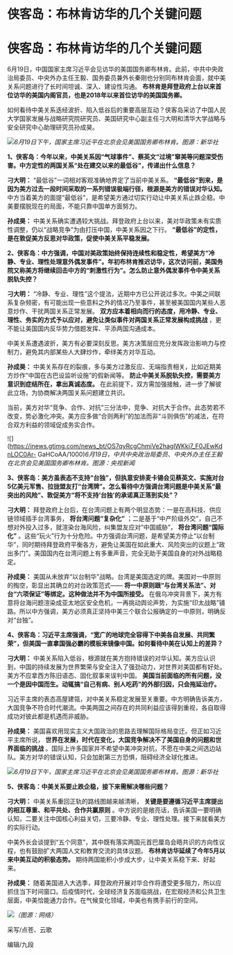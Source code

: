 # 侠客岛：布林肯访华的几个关键问题

# 侠客岛：布林肯访华的几个关键问题

6月19日，中国国家主席习近平会见访华的美国国务卿布林肯。此前，中共中央政治局委员、中央外办主任王毅、国务委员兼外长秦刚也分别同布林肯会面，就中美关系问题进行了长时间坦诚、深入、建设性沟通。
**布林肯是拜登政府上台以来首位访华的美国内阁官员，也是2018年以来首位访华的美国国务卿。**

如何看待中美关系迭经波折、陷入低谷后的重要高层互动？侠客岛采访了中国人民大学国家发展与战略研究院研究员、美国研究中心副主任刁大明和清华大学战略与安全研究中心助理研究员孙成昊。

![](https://inews.gtimg.com/news_bt/OVrosW3RLuQeCMZDppZlanJRErUuQ61whKVSYMCKVmKswAA/1000)_6月19日下午，国家主席习近平在北京会见美国国务卿布林肯。图源：新华社_

**1、侠客岛：今年以来，中美关系因“气球事件”、蔡英文“过境”窜美等问题深受伤害。中方定性的两国关系“处在建交以来的最低谷”，传递出什么信息？**

**刁大明：** “最低谷”一词相对客观准确地界定了当前中美关系。
**“最低谷”到来，是因为美方过去一段时间采取的一系列错误极端行径，根源是美方的错误对华认知。**
中方当着美方的面提“最低谷”，是希望美方通过切实行动让中美关系止跌企稳。中美要摆脱现在的局面，不能只靠中国单方面努力。

**孙成昊：** 中美关系确实遭遇较大挑战。拜登政府上台以来，美对华政策未有实质性调整，仍以“战略竞争”为由打压中国，中美关系因之下行。
**“最低谷”的定性，是在敦促美方反思对华政策，促使中美关系平稳发展。**

**2、侠客岛：中方强调，中国对美政策始终保持连续性和稳定性，希望美方“冷静、专业、理性处理意外偶发事件”。年初布林肯推迟访华，这次访问前，美国务院又称美方将继续回击中方的“刺激性行为”。怎么防止意外偶发事件令中美关系脱轨失控？**

**刁大明：**
“冷静、专业、理性”这个提法，近期中方已公开说过多次。中美之间联系复杂频密，有可能出现一些意料之外的情况乃至事件，甚至被美国国内某些人恶意炒作、干扰两国关系正常发展。
**双方应本着相向而行的态度，用冷静、专业、理性、务实的方式予以应对，避免让类似事件对两国关系正常发展构成挑战**
，更不能让美国国内反华势力借题发挥、平添两国沟通成本。

中美关系遭遇波折，美方有必要深刻反思。美方决策层应充分发挥政治影响力与控制力，避免其内部某些人大肆炒作，牵绊美方对华互动。

**孙成昊：** 中美关系存在的裂痕，多与美方过激反应、无端指责相关，比如近期美方炒作“中国在古巴设监听设施”的假新闻等。
**防止中美关系脱轨失控，需要美方意识到症结所在，拿出真诚态度。** 在此前提下，双方需加强接触，进一步了解彼此立场，为协商解决两国关系问题建立共识。

当前，美方对华“竞争、合作、对抗”三分法中，竞争、对抗大于合作。此态势若不改变，势必激化冲突。美方应多做“合则两利”的加法而非“斗则俱伤”的减法，在符合双方利益的领域促成务实合作。

![](https://inews.gtimg.com/news_bt/OS7qyRcgChmiVe2haglWKki7_F0JEwKdnLOC0Ar-
GaHCoAA/1000)_6月19日，中共中央政治局委员、中央外办主任王毅在北京会见美国国务卿布林肯。图源：央视新闻_

**3、侠客岛：美方虽表态不支持“台独”，但执意安排麦卡锡会见蔡英文、实施对台5亿美元军售、拉拢盟友打“台湾牌”。怎么看待中方强调台湾问题是中美关系“最突出的风险”、敦促美方“将不支持‘台独’的承诺真正落到实处”？**

**刁大明：** 拜登政府上台后，在台湾问题上有两个明显态势：一是在高科技、供应链领域插手台湾事务， **将台湾问题“复杂化”**
；二是基于“中产阶级外交”，自己不想对外投入过多，就渲染台海风险，纠集盟友应对“中国威胁”， **将台湾问题“国际化”**
。这些“玩火”行为十分危险。中方强调台湾问题，是希望美方停止“以台制华”，同时期待拜登政府平衡各方，避免让美国在如此重大、风险突出的议题上“政出多门”。美国国内在台湾问题上有多重声音，完全无助于美国自身的对外战略稳定。

**孙成昊：** 美国从未放弃“以台制华”战略。台湾是美国选定的牌。美国对一中原则的掏空，彰显出其确立的对台政策范式——
**将一中原则跟“与台湾关系法”、对台“六项保证”等绑定。这种做法并不为中国所接受。**
在俄乌冲突背景下，美方有意将台海问题渲染成亚太地区安全危机，一再挑动舆论声势，为实施“印太战略”铺路。所以中方强调，美方必须真正坚持中美三个联合公报确定的一中原则，明确反对“台独”。

**4、侠客岛：习近平主席强调，“宽广的地球完全容得下中美各自发展、共同繁荣”，但美国一直拿国强必霸的模板来镜像中国。如何看待中美在认知上的差异？**

**刁大明：**
中美关系陷入低谷，根源就在美方抱持错误的对华认知。美方应认识到，中国的持续发展为世界繁荣与安全注入了强劲动力，对世界对美国都有好处。美方不应拿西方陈旧语态、固化叙事来误判中国。
**美国当前面临的所有问题，没一个是因中国而生。动辄搞“自己有病、别人吃药”的外部归因，只会拖延治疗。**

习近平主席的表态高屋建瓴，对中美关系稳定发展至关重要。中方明确告诉美方，大国竞争不符合时代潮流。中美两国之间存在的共同利益应该得到重视，各自取得成功对彼此都是机遇而非威胁。

**孙成昊：** 美国喜欢用现实主义大国政治的思路去理解国际格局变迁。但正如习近平主席所说，
**世界在发展，时代在变化，大国竞争解决不了美国自身的问题和世界面临的挑战**
。国际上许多国家并不希望中美冲突对抗，不愿在中美之间选边站队。美方对华的错误认知，只会加剧第三方恐惧，阻碍经济全球化推进。

![](https://inews.gtimg.com/news_bt/OXXzLNnpbk5kQ_5SS9t6A7Tch20XRj0jfXLCGD-J0u-_8AA/1000)_6月19日下午，国家主席习近平在北京会见美国国务卿布林肯。图源：新华社_

**5、侠客岛：中美关系要止跌企稳，接下来需解决哪些问题？**

**刁大明：** 中美关系重回正轨的路线图越来越清晰， **关键是要遵循习近平主席提出的相互尊重、和平共处、合作共赢原则**
。中方说的是敞亮话，告诉美国一要明确认知，二要关注中国核心利益关切，三要冷静、专业、理性处理。接下来就看美方的实际行动。

中美外长会谈提到“五个同意”，其中既有落实两国元首巴厘岛会晤共识的方向性议程，也有鼓励扩大两国人文和教育交流的具体议题。
**布林肯访华延续了今年5月以来中美互动的积极态势。** 期待两国能积小步成大步，让中美关系稳下来、好起来。

**孙成昊：**
随着美国进入大选季，拜登政府开展对华合作将遭受更多阻力，所以应抓住当下时间窗口。后疫情时代，全球经济复苏面临挑战，在宏观经济和公共卫生层面，中美恰能通力合作。在气候变化领域，中美也有携手前行的空间。

![](https://inews.gtimg.com/news_bt/O7j2jzJyxh1xQpXu3M_HB2Qrq6XRPtZJ32OOz96QQEfrIAA/1000)_（图源：网络）_

采写/点苍、云歌

编辑/九段

